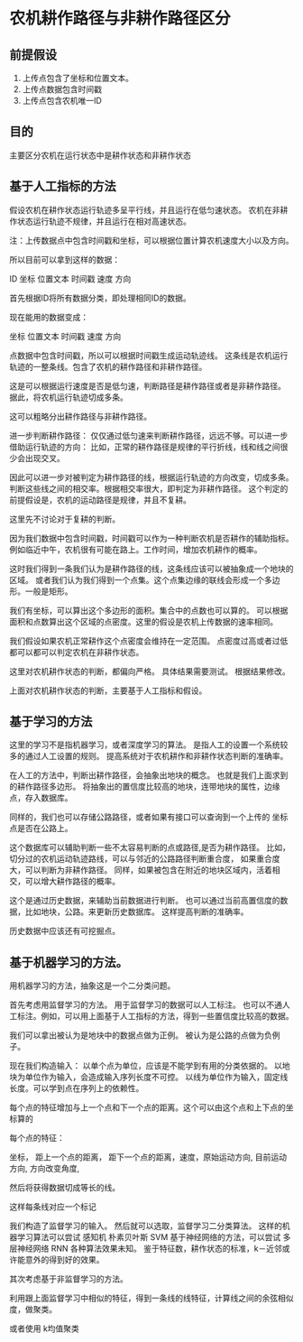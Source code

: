 # 农机耕作路径与非耕作路径区分

## 前提假设

1. 上传点包含了坐标和位置文本。
2. 上传点数据包含时间戳
3. 上传点包含农机唯一ID

## 目的

主要区分农机在运行状态中是耕作状态和非耕作状态

## 基于人工指标的方法

假设农机在耕作状态运行轨迹多呈平行线，并且运行在低匀速状态。
农机在非耕作状态运行轨迹不规律，并且运行在相对高速状态。

注：上传数据点中包含时间戳和坐标，可以根据位置计算农机速度大小以及方向。

所以目前可以拿到这样的数据：

ID 坐标 位置文本 时间戳 速度 方向

首先根据ID将所有数据分类，即处理相同ID的数据。

现在能用的数据变成：

坐标 位置文本 时间戳 速度 方向

点数据中包含时间戳，所以可以根据时间戳生成运动轨迹线。
这条线是农机运行轨迹的一整条线。包含了农机的耕作路径和非耕作路径。

这是可以根据运行速度是否是低匀速，判断路径是耕作路径或者是非耕作路径。
据此，将农机运行轨迹切成多条。

这可以粗略分出耕作路径与非耕作路径。

进一步判断耕作路径：
仅仅通过低匀速来判断耕作路径，远远不够。可以进一步借助运行轨迹的方向：
比如，正常的耕作路径是规律的平行折线，线和线之间很少会出现交叉。

因此可以进一步对被判定为耕作路径的线，根据运行轨迹的方向改变，切成多条。
判断这些线之间的相交率。根据相交率很大，即判定为非耕作路径。
这个判定的前提假设是，农机的运动路径是规律，并且不复耕。

这里先不讨论对于复耕的判断。

因为我们数据中包含时间戳，时间戳可以作为一种判断农机是否耕作的辅助指标。
例如临近中午，农机很有可能在路上。工作时间，增加农机耕作的概率。

这时我们得到一条我们认为是耕作路径的线，这条线应该可以被抽象成一个地块的区域。
或者我们认为我们得到一个点集。这个点集边缘的联线会形成一个多边形。一般是矩形。

我们有坐标，可以算出这个多边形的面积。集合中的点数也可以算的。
可以根据面积和点数算出这个区域的点密度。这里的假设是农机上传数据的速率相同。

我们假设如果农机正常耕作这个点密度会维持在一定范围。
点密度过高或者过低都可以都可以判定农机在非耕作状态。

这里对农机耕作状态的判断，都偏向严格。 具体结果需要测试。
根据结果修改。

上面对农机耕作状态的判断，主要基于人工指标和假设。

## 基于学习的方法

这里的学习不是指机器学习，或者深度学习的算法。
是指人工的设置一个系统较多的通过人工设置的规则。
提高系统对于农机耕作和非耕作状态判断的准确率。

在人工的方法中，判断出耕作路径，会抽象出地块的概念。
也就是我们上面求到的耕作路径多边形。
将抽象出的置信度比较高的地块，连带地块的属性，边缘点，存入数据库。

同样的，我们也可以存储公路路径，或者如果有接口可以查询到一个上传的
坐标点是否在公路上。

这个数据库可以辅助判断一些不太容易判断的点或路径,是否为耕作路径。
比如，切分过的农机运动轨迹路线，可以与邻近的公路路径判断重合度，
如果重合度大，可以判断为非耕作路径。
同样，如果被包含在附近的地块区域内，活着相交，可以增大耕作路径的概率。

这个是通过历史数据，来辅助当前数据进行判断。
也可以通过当前高置信度的数据，比如地块，公路。来更新历史数据库。
这样提高判断的准确率。

历史数据中应该还有可挖掘点。

## 基于机器学习的方法。

用机器学习的方法，抽象这是一个二分类问题。

首先考虑用监督学习的方法。
用于监督学习的数据可以人工标注。
也可以不通人工标注。例如，可以用上面基于人工指标的方法，得到一些置信度比较高的数据。

我们可以拿出被认为是地块中的数据点做为正例。
被认为是公路的点做为负例子。

现在我们构造输入：
以单个点为单位，应该是不能学到有用的分类依据的。
以地块为单位作为输入，会造成输入序列长度不可控。
以线为单位作为输入，固定线长度。可以学到点在序列上的依赖性。

每个点的特征增加与上一个点和下一个点的距离。这个可以由这个点和上下点的坐标算的

每个点的特征：

坐标， 距上一个点的距离， 距下一个点的距离，速度，原始运动方向, 目前运动方向, 方向改变角度,

然后将获得数据切成等长的线。

这样每条线对应一个标记

我们构造了监督学习的输入。
然后就可以选取，监督学习二分类算法。
这样的机器学习算法可以尝试 感知机 朴素贝叶斯 SVM
基于神经网络的方法，可以尝试 多层神经网络 RNN
各种算法效果未知。
鉴于特征数，耕作状态的标准，k－近邻或许能意外的得到好的效果。


其次考虑基于非监督学习的方法。

利用跟上面监督学习中相似的特征，得到一条线的线特征，计算线之间的余弦相似度，做聚类。

或者使用 k均值聚类

